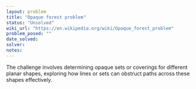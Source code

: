 ```yaml
---
layout: problem
title: "Opaque forest problem"
status: "Unsolved"
wiki_url: "https://en.wikipedia.org/wiki/Opaque_forest_problem"
problem_posed: ""
date_solved:
solver:
notes:
---
```

The challenge involves determining opaque sets or coverings for different planar shapes, exploring how lines or sets can obstruct paths across these shapes effectively.